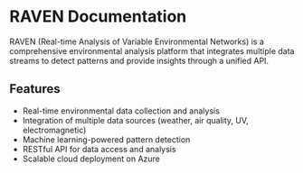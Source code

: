 # RAVEN Documentation

RAVEN (Real-time Analysis of Variable Environmental Networks) is a comprehensive environmental analysis platform that integrates multiple data streams to detect patterns and provide insights through a unified API.

## Features

- Real-time environmental data collection and analysis
- Integration of multiple data sources (weather, air quality, UV, electromagnetic)
- Machine learning-powered pattern detection
- RESTful API for data access and analysis
- Scalable cloud deployment on Azure